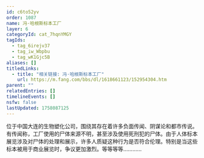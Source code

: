 ```yaml
---
id: c6to52yv
order: 1087
name: 冯·哈根斯标本工厂
layer: 6
categoryId: cat_7hqnYMGY
tagIds:
  - tag_6irejv37
  - tag_iw_Wbpbu
  - tag_wK1Gjc5B
aliases: []
titledLinks:
  - title: "相关链接: 冯·哈根斯标本工厂"
    url: https://m.fang.com/bbs/dl/1618661123/152954304.htm
parent: ""
relatedEntries: []
timelineEvents: []
nsfw: false
lastUpdated: 1758087125
---
```


位于中国大连的生物塑化公司，围绕其存在着许多负面传闻、阴谋论和都市传说。有传闻称，工厂使用的尸体来源不明，甚至涉及使用死刑犯的尸体。由于人体标本展览涉及对尸体的处理和展示，许多人质疑这种行为是否符合伦理。特别是当这些标本被用于商业展览时，争议更加激烈。等等等等…………